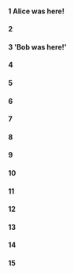 #### 1  Alice was here!
#### 2
#### 3 'Bob was here!'
#### 4
#### 5
#### 6
#### 7
#### 8
#### 9
#### 10
#### 11
#### 12
#### 13
#### 14
#### 15